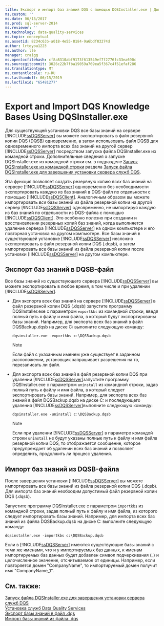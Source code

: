 ```yaml
---
title: Экспорт и импорт баз знаний DQS с помощью DQSInstaller.exe | Документы Майкрософт
ms.custom: ''
ms.date: 06/13/2017
ms.prod: sql-server-2014
ms.reviewer: ''
ms.technology: data-quality-services
ms.topic: conceptual
ms.assetid: 8234c63b-a018-4e55-8184-9a6bdf03274d
author: lrtoyou1223
ms.author: lle
manager: craigg
ms.openlocfilehash: cf8a8310abf9173f613549ef7f2776fc33ea690c
ms.sourcegitcommit: 3026c22b7fba19059a769ea5f367c4f51efaf286
ms.translationtype: MT
ms.contentlocale: ru-RU
ms.lasthandoff: 06/15/2019
ms.locfileid: "65481277"
---
```

# <a name="export-and-import-dqs-knowledge-bases-using-dqsinstallerexe"></a>Export and Import DQS Knowledge Bases Using DQSInstaller.exe
  Для существующей установки DQS все базы знаний на сервере [!INCLUDE[ssDQSServer](../../includes/ssdqsserver-md.md)] вы можете экспортировать в файл резервной копии DQS (DQSB) одновременно, а затем использовать файл DQSB для одновременного импорта всех баз знаний на другой сервер [!INCLUDE[ssDQSServer](../../includes/ssdqsserver-md.md)] посредством запуска файла DQSInstaller.exe из командной строки. Дополнительные сведения о запуске DQSInstaller.exe из командной строки см. в подразделе [Запуск DQSInstaller.exe из командной строки](run-dqsinstaller-exe-to-complete-data-quality-server-installation.md#CommandPrompt) раздела [Запуск файла DQSInstaller.exe для завершения установки сервера служб DQS](run-dqsinstaller-exe-to-complete-data-quality-server-installation.md).  
  
 Эта функция позволяет создать резервную копию *всех* баз знаний на сервере [!INCLUDE[ssDQSServer](../../includes/ssdqsserver-md.md)] одновременно без необходимости экспортировать каждую из баз знаний в DQS-файл по отдельности с помощью [!INCLUDE[ssDQSClient](../../includes/ssdqsclient-md.md)]. Аналогичным образом вы можете импортировать *все* базы знаний из файла резервной копии на другой сервер [!INCLUDE[ssDQSServer](../../includes/ssdqsserver-md.md)] одновременно, не импортируя каждую из баз знаний по отдельности из DQS-файла с помощью [!INCLUDE[ssDQSClient](../../includes/ssdqsclient-md.md)]. Это особенно полезно при создании и восстановлении резервных копий баз знаний, когда выполняется удаление сервера [!INCLUDE[ssDQSServer](../../includes/ssdqsserver-md.md)] на одном компьютере и его повторная установка на другом компьютере. Все базы знаний в существующей установке [!INCLUDE[ssDQSServer](../../includes/ssdqsserver-md.md)] несложно экспортировать в файл резервной копии DQS (.dqsb), а затем импортировать все базы знаний из файла резервной копии после установки [!INCLUDE[ssDQSServer](../../includes/ssdqsserver-md.md)] на другом компьютере.  
  
##  <a name="export"></a> Экспорт баз знаний в DQSB-файл  
 Все базы знаний из существующего сервера [!INCLUDE[ssDQSServer](../../includes/ssdqsserver-md.md)] вы можете экспортировать в любое время, в том числе и при удалении [!INCLUDE[ssDQSServer](../../includes/ssdqsserver-md.md)].  
  
-   Для экспорта всех баз знаний на сервере [!INCLUDE[ssDQSServer](../../includes/ssdqsserver-md.md)] в файл резервной копии DQS (.dqsb) запустите программу DQSInstaller.exe с параметром `exportkbs` из командной строки, введя полный путь к файлу и имя файла, в который будут экспортированы базы знаний. Например, для экспорта всех баз знаний в файл DQSBackup.dqsb на диске C: выполните следующую команду:  
  
    ```  
    dqsinstaller.exe -exportkbs c:\DQSBackup.dqsb  
    ```  
  
    > [!NOTE]  
    >  Если файл с указанным именем уже существует в заданном расположении, установщик запрашивает разрешения на то, перезаписать ли файл.  
  
-   Для экспорта всех баз знаний в файл резервной копии DQS при удалении [!INCLUDE[ssDQSServer](../../includes/ssdqsserver-md.md)]запустите программу DQSInstaller.exe с параметром `uninstall` из командной строки, задав полный путь к файлу и имя файла, в который следует экспортировать базы знаний. Например, для экспорта всех баз знаний в файл DQSBackup.dqsb на диске C: и последующего удаления [!INCLUDE[ssDQSServer](../../includes/ssdqsserver-md.md)]выполните следующую команду:  
  
    ```  
    dqsinstaller.exe -uninstall c:\DQSBackup.dqsb  
    ```  
  
    > [!NOTE]  
    >  Если при удалении [!INCLUDE[ssDQSServer](../../includes/ssdqsserver-md.md)] в параметре командой строки `uninstall` не будут указаны полные путь к файлу и имя файла резервной копии DQS, то отображается сообщение, которое предупреждает об удалении всех баз знаний и позволяет определить, продолжить ли процесс удаления.  
  
##  <a name="import"></a> Импорт баз знаний из DQSB-файла  
 После завершения установки [!INCLUDE[ssDQSServer](../../includes/ssdqsserver-md.md)] вы можете импортировать все базы знаний из файла резервной копии DQS (.dqsb). Для импорта баз знаний необходим допустимый файл резервной копии DQS (.dqsb).  
  
 Запустите программу DQSInstaller.exe с параметром `importkbs` из командной строки, задав полный путь к файлу и имя файла, из которого следует импортировать базы знаний. Например, для импорта всех баз знаний из файла DQSBackup.dqsb на диске C: выполните следующую команду:  
  
```  
dqsinstaller.exe -importkbs c:\DQSBackup.dqsb  
```  
  
 Если в [!INCLUDE[ssDQSServer](../../includes/ssdqsserver-md.md)] имеются существующие базы знаний с теми же именами, что и у импортируемых баз данных, к именам импортируемых баз данных будет добавлен символ подчеркивания (_) и целочисленное значение, отсчитываемое от единицы. Например, если повторяется домен "CompanyName", то импортируемый домен получит имя "CompanyName_1".  
  
## <a name="see-also"></a>См. также:  
 [Запуск файла DQSInstaller.exe для завершения установки сервера служб DQS](run-dqsinstaller-exe-to-complete-data-quality-server-installation.md)   
 [Установка служб Data Quality Services](install-data-quality-services.md)   
 [Экспорт базы знаний в файл .dqs](../export-a-knowledge-base-to-a-dqs-file.md)   
 [Импорт базы знаний из файла .dqs](../import-a-knowledge-base-from-a-dqs-file.md)  
  
  
